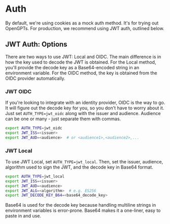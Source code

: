 # Auth

By default, we're using cookies as a mock auth method. It's for trying out OpenGPTs.
For production, we recommend using JWT auth, outlined below.

## JWT Auth: Options

There are two ways to use JWT: Local and OIDC. The main difference is in how the key
used to decode the JWT is obtained. For the Local method, you'll provide the decode
key as a Base64-encoded string in an environment variable. For the OIDC method, the
key is obtained from the OIDC provider automatically.

### JWT OIDC

If you're looking to integrate with an identity provider, OIDC is the way to go.
It will figure out the decode key for you, so you don't have to worry about it.
Just set `AUTH_TYPE=jwt_oidc` along with the issuer and audience. Audience can
be one or many - just separate them with commas.

```bash
export AUTH_TYPE=jwt_oidc
export JWT_ISS=<issuer>
export JWT_AUD=<audience>  # or <audience1>,<audience2>,...
```

### JWT Local

To use JWT Local, set `AUTH_TYPE=jwt_local`. Then, set the issuer, audience,
algorithm used to sign the JWT, and the decode key in Base64 format.

```bash
export AUTH_TYPE=jwt_local
export JWT_ISS=<issuer>
export JWT_AUD=<audience>
export JWT_ALG=<algorithm>  # e.g. ES256
export JWT_DECODE_KEY_B64=<base64_decode_key>
```

Base64 is used for the decode key because handling multiline strings in environment
variables is error-prone. Base64 makes it a one-liner, easy to paste in and use.

